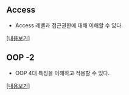 ## Access
 
- Access 레벨과 접근권한에 대해 이해할 수 있다.

[[내용보기]](https://github.com/Qussk/Swift-5/blob/master/Access.md)

## OOP -2

- OOP 4대 특징을 이해하고 적용할 수 있다.  

[[내용보기]](https://github.com/Qussk/Swift-5/blob/master/OOP-2.md)


